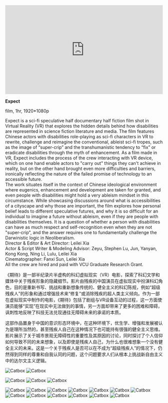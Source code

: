 
<div style="padding:56.25% 0 0 0;position:relative;"><iframe src="https://player.vimeo.com/video/936988337?h=87c0d89966&amp;badge=0&amp;autopause=0&amp;player_id=0&amp;app_id=58479" frameborder="0" allow="autoplay; fullscreen; picture-in-picture; clipboard-write" style="position:absolute;top:0;left:0;width:100%;height:100%;" title="Expect"></iframe></div>

**Expect**  

film, 1hr, 1920*1080p  

Expect is a sci-fi speculative half documentary half fiction film shot in Virtual Reality (VR) that explores the hidden details behind how disabilities are represented in science fiction literature and media. The film features Chinese actors with disabilities role-playing as sci-fi characters in VR to rewrite, challenge and reimagine the conventional, ableist sci-fi tropes, such as the image of “super-crip” and the transhumanistic tendency to “fix” or eradicate disabilities through the myth of enhancement. As a film made in VR, Expect includes the process of the crew interacting with VR device, which on one hand enable actors to "carry out" things they can't achieve in reality, but on the other hand brought even more difficulties and barriers, ironically reflecting the nature of the failed promise of technology to an accessible future.  
The work situates itself in the context of Chinese ideological environment where eugenics, enhancement and development are taken for granted, and even people with disabilities might hold a very ableism mindset in this circumstance. While showcasing discussions around what is accessibilities of a cityscape and why those are important, the film explores how personal belief leads to different speculative futures, and why it is so difficult for an individual to imagine a future without ableism, even if they are people with disabilities themselves. It is a question of whether a person with disabilities can have as much respect and self-recognition even when they are not "super-crip", and the answer requires one to fundamentally challenge the Darwinistic logic in Neoliberalism.  
Director & Editor & Art Director: Leilei Xia  
Actor & Script Writer & Modeling Advisor: Zeyu, Stephen Lu, Jun, Yanyan, Kong Kong, Ning Li, Lulu, Leilei Xia  
Cinematographer: Fanxi Sun, Leilei Xia  
All the crew are hired and paid with VCU Graduate Research Grant.

《期待》是一部半纪录片半虚构的科幻虚拟现实（VR）电影，探索了科幻文学和媒体中关于残疾形象的隐藏细节。影片由残疾的中国演员在虚拟现实中扮演科幻角色，目的是重新书写、挑战和重新想象传统的、健全主义的科幻陈规，例如“超级残疾人”的形象和通过增强技术来“修复”或消除残疾的超人类主义倾向。作为一部在虚拟现实中制作的电影，《期待》包括了剧组与VR设备互动的过程，这一方面使演员能够“实现”在现实中无法做到的事情，另一方面却带来了更多的困难和障碍，讽刺性地反映了科技无法兑现通往无障碍未来的承诺的本质。

这部作品置身于中国的意识形态环境中，在这种环境下，优生学、增强和发展被认为是理所当然的，甚至残疾人自己在这种情况下也可能持有很强的健全主义思维。影片展示了关于城市景观无障碍性的重要性及其原因的讨论，同时探讨了个人信仰如何导致不同的未来想象，以及即使是残疾人自己，为什么也很难想象一个没有健全主义的未来。这是一个关于残疾人是否可以在不成为“超级残疾人”的情况下，仍然得到同样的尊重和自我认同的问题，这个问题要求人们从根本上挑战新自由主义中的达尔文主义逻辑。

![Catbox](https://files.catbox.moe/s5ux5x.png)
![Catbox](https://files.catbox.moe/6lmuxt.png)

![Catbox](https://files.catbox.moe/tkmrvh.png)
![Catbox](https://files.catbox.moe/1crcqz.png)
![Catbox](https://files.catbox.moe/jitxzh.png)

![Catbox](https://files.catbox.moe/23wxth.png)
![Catbox](https://files.catbox.moe/dkpn38.png)
![Catbox](https://files.catbox.moe/w93mqk.png)
![Catbox](https://files.catbox.moe/e3ze75.png)
![Catbox](https://files.catbox.moe/uch61a.png)
![Catbox](https://files.catbox.moe/q5m7ta.png)
![Catbox](https://files.catbox.moe/6mtjnt.png)
![Catbox](https://files.catbox.moe/m4zna6.png)
![Catbox](https://files.catbox.moe/e59tqp.png)
![Catbox](https://files.catbox.moe/phi4tf.png)
![Catbox](https://files.catbox.moe/trww6i.png)
![Catbox](https://files.catbox.moe/f95w3z.png)
![Catbox](https://files.catbox.moe/a5tzds.png)

